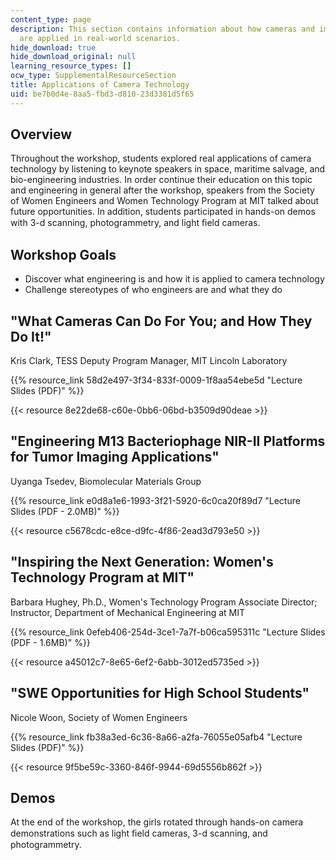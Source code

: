 ```yaml
---
content_type: page
description: This section contains information about how cameras and image processing
  are applied in real-world scenarios.
hide_download: true
hide_download_original: null
learning_resource_types: []
ocw_type: SupplementalResourceSection
title: Applications of Camera Technology
uid: be7b0d4e-8aa5-fbd3-d810-23d3381d5f65
---
```


Overview
--------

Throughout the workshop, students explored real applications of camera technology by listening to keynote speakers in space, maritime salvage, and bio-engineering industries. In order continue their education on this topic and engineering in general after the workshop, speakers from the Society of Women Engineers and Women Technology Program at MIT talked about future opportunities. In addition, students participated in hands-on demos with 3-d scanning, photogrammetry, and light ﬁeld cameras.

Workshop Goals
--------------

*   Discover what engineering is and how it is applied to camera technology
*   Challenge stereotypes of who engineers are and what they do

"What Cameras Can Do For You; and How They Do It!"
--------------------------------------------------

Kris Clark, TESS Deputy Program Manager, MIT Lincoln Laboratory

{{% resource_link 58d2e497-3f34-833f-0009-1f8aa54ebe5d "Lecture Slides (PDF)" %}}

{{< resource 8e22de68-c60e-0bb6-06bd-b3509d90deae >}}

"Engineering M13 Bacteriophage NIR-II Platforms for Tumor Imaging Applications"
-------------------------------------------------------------------------------

Uyanga Tsedev, Biomolecular Materials Group

{{% resource_link e0d8a1e6-1993-3f21-5920-6c0ca20f89d7 "Lecture Slides (PDF - 2.0MB)" %}}

{{< resource c5678cdc-e8ce-d9fc-4f86-2ead3d793e50 >}}

"Inspiring the Next Generation: Women's Technology Program at MIT"
------------------------------------------------------------------

Barbara Hughey, Ph.D., Women's Technology Program Associate Director; Instructor, Department of Mechanical Engineering at MIT

{{% resource_link 0efeb406-254d-3ce1-7a7f-b06ca595311c "Lecture Slides (PDF - 1.6MB)" %}}

{{< resource a45012c7-8e65-6ef2-6abb-3012ed5735ed >}}

"SWE Opportunities for High School Students"
--------------------------------------------

Nicole Woon, Society of Women Engineers

{{% resource_link fb38a3ed-6c36-8a66-a2fa-76055e05afb4 "Lecture Slides (PDF)" %}}

{{< resource 9f5be59c-3360-846f-9944-69d5556b862f >}}

Demos
-----

At the end of the workshop, the girls rotated through hands-on camera demonstrations such as light ﬁeld cameras, 3-d scanning, and photogrammetry.